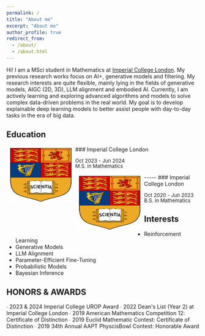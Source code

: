 ```yaml
---
permalink: /
title: "About me"
excerpt: "About me"
author_profile: true
redirect_from: 
  - /about/
  - /about.html
---
```


Hi! I am a MSci student in Mathematics at [Imperial College London](https://www.imperial.ac.uk/mathematics/). My previous research works focus on AI+, generative models and filtering. My research interests are quite flexible, mainly lying in the fields of generative models, AIGC (2D, 3D), LLM alignment and embodied AI. Currently, I am actively learning and exploring advanced algorithms and models to solve complex data-driven problems in the real world. My goal is to develop explainable deep learning models to better assist people with day-to-day tasks in the era of big data.

Education
-----
<img style="float: left; margin:5px 10px" src="../images/imperial_logo.png" width="160" height="140">
### Imperial College London
<p style="line-height:1.0">
<font size="2">
Oct 2023 - Jun 2024<br />
M.S. in Mathematics<br />
</font>
</p>
-----
<img style="float: left; margin:5px 10px" src="../images/imperial_logo.png" width="160" height="140">
### Imperial College London
<p style="line-height:1.0">
<font size="2">
Oct 2020 - Jun 2023<br />
B.S. in Mathematics<br />
</font>
</p>


Interests
-----
* Reinforcement Learning
* Generative Models
* LLM Alignment
* Parameter-Efficient Fine-Tuning
* Probabilistic Models
* Bayesian Inference

HONORS & AWARDS
-----
∙ 2023 & 2024 Imperial College UROP Award
∙ 2022 Dean's List (Year 2) at Imperial College London
∙ 2019 American Mathematics Competition 12: Certificate of Distinction
∙ 2019 Euclid Mathematic Contest: Certificate of Distinction
∙ 2019 34th Annual AAPT PhyscisBowl Contest: Honorable Award
